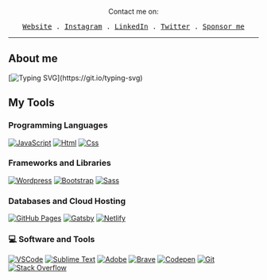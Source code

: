 <p align="center">
    Contact me on:
  </p>
<p align="center">
  <samp>
    <a href="https://juliodeveloper.com/">Website</a> .
    <a href="https://www.instagram.com/juliodeveloper/">Instagram</a> .
    <a href="https://www.linkedin.com/in/juliodeveloper/">LinkedIn</a> .
    <a href="https://twitter.com/jhrdeveloper">Twitter</a> .
    <a href="https://www.buymeacoffee.com/juliodeveloper">Sponsor me</a>
  </samp>
</p>

---
## About me
[![Typing SVG](https://readme-typing-svg.demolab.com?font=Raleway&weight=200&duration=2500&pause=1500&color=1F9EB2&width=435&lines=Hi%2C+I%E2%80%99m+Julio+Honorio;I%E2%80%99m+self-taught+programming+student.;I%E2%80%99m+learning+many+programming+languages.)](https://git.io/typing-svg)

## My Tools

### Programming Languages
<p>
  <a href="#"><img alt="JavaScript" src="https://img.shields.io/badge/-JavaScript-f5ec19.svg?logo=javascript&logoColor=black"></a>
  <a href="#"><img alt="Html" src="https://img.shields.io/badge/HTML-orange.svg?logo=html5&logoColor=white"></a>
  <a href="#"><img alt="Css" src="https://img.shields.io/badge/CSS-blue.svg?logo=css3&logoColor=white"></a>
</p>

### Frameworks and Libraries
<p>
  <a href="#"><img alt="Wordpress" src="https://img.shields.io/badge/Wordpress-21759B?logo=wordpress&logoColor=white"></a>
  <a href="#"><img alt="Bootstrap" src="https://img.shields.io/badge/Bootstrap-7952B3.svg?logo=bootstrap&logoColor=white"></a>
  <a href="#"><img alt="Sass" src="https://img.shields.io/badge/-Sass-ff69b4.svg?logo=sass&logoColor=white"></a>
</p>

### Databases and Cloud Hosting
<p>
  <a href="#"><img alt="GitHub Pages" src="https://img.shields.io/badge/GitHub%20Pages-%23327FC7.svg?logo=github&logoColor=white"></a>
  <a href="#"><img alt="Gatsby" src="https://img.shields.io/badge/-Gatsby-blueviolet.svg?logo=gatsby&logoColor=white"></a>
  <a href="#"><img alt="Netlify" src="https://img.shields.io/badge/-Netlify-588b9d.svg?logo=netlify&logoColor=white"></a>
</p>

### 💻 Software and Tools
<p>
    <a href="#"><img alt="VSCode" src="https://img.shields.io/badge/VS Code-0078d7.svg?logo=visual-studio-code&logoColor=white"></a>
    <a href="#"><img alt="Sublime Text" src="https://img.shields.io/badge/-Sublime%20Text-302E31?logo=sublime-text&logoColor=white"></a>
    <a href="#"><img alt="Adobe" src="https://img.shields.io/badge/Adobe Family-%23FF0000.svg?logo=adobe&logoColor=white"></a>
    <a href="#"><img alt="Brave" src="https://img.shields.io/badge/-Brave-FB542B?logo=brave&logoColor=white"></a>
    <a href="#"><img alt="Codepen" src="https://img.shields.io/badge/Codepen-000000.svg?logo=codepen&logoColor=white"></a>
    <a href="#"><img alt="Git" src="https://img.shields.io/badge/Git%20-%23F05033.svg?logo=git&logoColor=white"></a>
    <a href="#"><img alt="Stack Overflow" src="https://img.shields.io/badge/-Stack%20Overflow-FE7A16?logo=stack-overflow&logoColor=white"></a>
</p>

<!--
<a href="https://github.com/jhrdeveloper">
  <img align="center" src="https://github-readme-stats.vercel.app/api/top-langs/?username=dev-ahmedhany&layout=compact&theme=dark&langs_count=4" />
</a>
-->

